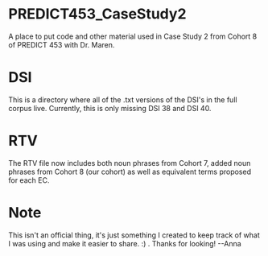 # PREDICT453_CaseStudy2
A place to put code and other material used in Case Study 2 from Cohort 8 of PREDICT 453 with Dr. Maren.

# DSI
This is a directory where all of the .txt versions of the DSI's in the full corpus live.  Currently, this is only missing DSI 38 and DSI 40.

# RTV
The RTV file now includes both noun phrases from Cohort 7, added noun phrases from Cohort 8 (our cohort) as well as equivalent terms proposed for each EC.

# Note
This isn't an official thing, it's just something I created to keep track of what I was using and make it easier to share. :) . Thanks for looking! --Anna

